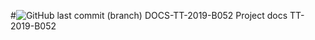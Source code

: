 #![GitHub last commit (branch)](https://img.shields.io/github/last-commit/martinez-acosta/DOCS-TT-2019-B052/master)
DOCS-TT-2019-B052
Project docs TT-2019-B052
